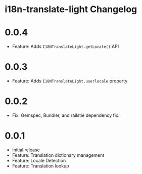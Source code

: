 i18n-translate-light Changelog
==============================

# 0.0.4

* Feature: Adds `I18NTranslateLight.getLocale()` API


# 0.0.3

* Feature: Adds `I18NTranslateLight.userlocale` property

# 0.0.2

* Fix: Gemspec, Bundler, and railstie dependency fix.

# 0.0.1

* Initial release
* Feature: Translation dictionary management
* Feature: Locale Detection
* Feature: Translation lookup
